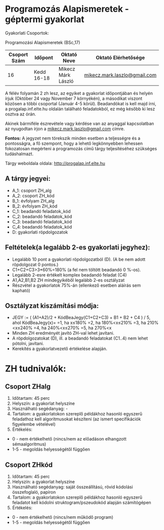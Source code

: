# Programozás Alapismeretek - géptermi gyakorlat

Gyakorlati Csoportok:

Programozási Alapismeretek (BSc,17)

| Csoport Szám | Időpont | Oktató Neve | Oktató Elérhetősége |
| -------- | ---- | ---- | ----------- |
| 16 | Kedd 16-18 | Mikecz Márk László | mikecz.mark.laszlo@gmail.com |

A félév folyamán 2 zh lesz, az egyiket a gyakorlat időpontjában és helyén írjuk (Október 24 vagy November 7 környékén), a másodikat viszont közösen a többi csoportal (Január 4-5 körül).
Beadandókat is kell majd írni, a progalap.inf.elte.hu oldalán található feladatokból, ez még később ki lesz osztva az órán.
 
Akinek bármiféle észrevétele vagy kérdése van az anyaggal kapcsolatban az nyugodtan írjon a mikecz.mark.laszlo@gmail.com címre. 

**Fontos:** A jegyzet nem törekszik minden esetben a teljességre és a pontosságra, a fő szempont, hogy a lehető legkönnyebben lehessen fokozatosan megérteni a programozás című tárgy teljesítéséhez szükséges tudáshalmazt.

Tárgy weboldala oldala: http://progalap.inf.elte.hu

## A tárgy jegyei:
* A_1: csoport ZH_alg
* A_2: csoport ZH_kód
* B_1: évfolyam ZH_alg
* B_2: évfolyam ZH_kód
* C_1: beadandó feladatok_kód
* C_2: beadandó feladatok_kód
* C_3: beadandó feladatok_kód
* C_4: beadandó feladatok_kód
* D: gyakorlati röpdolgozatok

## Feltételek(a legalább 2-es gyakorlati jegyhez):
* Legalább 10 pont a gyakorlati röpdolgozatból (D). (A be nem adott röpdolgozat 0 pontos.)
* C1+C2+C3>3*60%=180% (a fel nem töltött beadandó 0 %-os).
* Legalább 2-esre értékelt komplex beadandó feladat (C4)
* A1,A2,B1,B2 ZH mindegyikéből legalább 2-es osztályzat
* Részvétel a gyakorlatok 75%-án (ellenkező esetben aláírás sem kapható)

## Osztályzat kiszámítási módja:
* JEGY := ( (A1+A2)/2 + KódBeaJegy(C1+C2+C3) + B1 + B2 + C4 ) / 5, ahol KódBeaJegy(x)= 
	=1, ha x≤180%
	=2, ha 180%<x≤210%
	=3, ha 210%<x≤240%
	=4, ha 240%<x≤270%
	=5, ha 270%<x
* Minden ZH eredményét javító ZH-val lehet javítani.
* A röpdolgozatokat (D), ill. a beadandó feladatokat (C1..4) nem lehet pótolni, javítani.
* Kerekítés a gyakorlatvezető értékelése alapján.

# ZH tudnivalók:

## Csoport ZHalg

1. Időtartam: 45 perc
2. Helyszín: a gyakorlat helyszíne
3. Használható segédanyag: -
4. Tartalom: a gyakorlatokon szereplő példákhoz hasonló egyszerű feladathoz kell algoritmusokat készíteni (az ismert specifikációk figyelembe vételével)
5. Értékelés:
* 0 - nem értékelhető (nincs/nem az előadáson elhangzott sémaalgoritmus)
* 1-5 - megoldás helyességétől függően

## Csoport ZHkód

1. Időtartam: 45 perc
2. Helyszín: a gyakorlat helyszíne
3. Használható segédanyag: saját összeállítású, rövid kódolási összefoglaló, papíron
4. Tartalom: a gyakorlatokon szereplő példákhoz hasonló egyszerű feladatot kell kódolni struktogram/pszeudokód alapján számítógépen
5. Értékelés:
* 0 - nem értékelhető (nincs/nem működő program)
* 1-5 - megoldás helyességétől függően

<!--
Órai munka és jelenlét:
* Az órai jelenlét 2 pont
* Minden órán adok ki egy feladatot
 * Ha az óra végéig sikerül megoldani egy hallgatónak 2 pontot kap
 * Ha az órán nem sikerült megoldani, viszont a következő óra elejéig elküldi e-mailben a feladat helyes megoldását akkor kap 1 pontot

**A szükséges ponthatár: 32 pont**
-->
